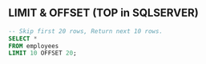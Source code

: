 ## LIMIT & OFFSET (TOP in SQLSERVER)


```sql
-- Skip first 20 rows, Return next 10 rows.
SELECT *
FROM employees 
LIMIT 10 OFFSET 20; 
```
